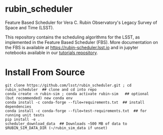 # rubin_scheduler
Feature Based Scheduler for Vera C. Rubin Observatory's Legacy Survey of Space and Time (LSST).

This repository contains the scheduling algorithms for the LSST, as implemented in the Feature Based Scheduler (FBS). More documentation on the FBS is available at https://rubin-scheduler.lsst.io and in jupyter notebooks available in our [tutorials repository](https://github.com/lsst/rubin_sim_notebooks/tree/main/scheduler). 

# Install From Source

```
git clone https://github.com/lsst/rubin_scheduler.git ; cd rubin_scheduler  ## clone and cd into repo
conda create -n rubin-sim ; conda activate rubin-sim   ## optional (but recommended) new conda env
conda install -c conda-forge --file=requirements.txt  ## install dependencies
conda install -c conda-forge --file=test-requirements.txt  ## for running unit tests
pip install -e .
scheduler_download_data  ## Downloads ~500 MB of data to $RUBIN_SIM_DATA_DIR (~/rubin_sim_data if unset)
```

